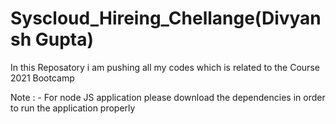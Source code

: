 # Syscloud_Hireing_Chellange(Divyansh Gupta)
In this Reposatory i am pushing all my codes which is related to the Course 2021 Bootcamp

Note : -  For node JS application please download the dependencies in order to run the application properly
